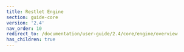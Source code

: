 ```yaml
---
title: Restlet Engine
section: guide-core
version: '2.4'
nav_order: 10
redirect_to: /documentation/user-guide/2.4/core/engine/overview
has_children: true
---
```

